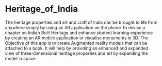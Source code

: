 # Heritage_of_India
The heritage properties and art and craft of India can be brought to life from anywhere simply by using an AR application on the phone To devise a chapter on Indian Built Heritage and enhance student learning experience by creating an AR mobile application to visualise monuments in 3D. The Objective of this app is to create Augmented reality models that can be attached to a book. It will help by providing an enhanced and expanded view of three-dimensional heritage properties and art by expanding the model in space.
